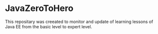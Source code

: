 # JavaZeroToHero
This repositary was creeated to monitor and update of learning lessons of Java EE from the basic level to expert level.
